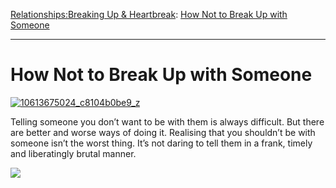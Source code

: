 [Relationships:](https://www.theschooloflife.com/thebookoflife/category/relationships/)[Breaking Up & Heartbreak](https://www.theschooloflife.com/thebookoflife/category/relationships/breaking-up-heartbreak/): [How Not to Break Up with Someone](https://www.theschooloflife.com/thebookoflife/how-not-to-break-up-with-someone/)

* * *

# How Not to Break Up with Someone

[![10613675024_c8104b0be9_z](https://www.theschooloflife.com/thebookoflife/wp-content/uploads/2014/11/10613675024_c8104b0be9_z.jpg)](http://www.thebookoflife.org/wp-content/uploads/2014/11/10613675024_c8104b0be9_z.jpg)

Telling someone you don’t want to be with them is always difficult. But there are better and worse ways of doing it. Realising that you shouldn’t be with someone isn’t the worst thing. It’s not daring to tell them in a frank, timely and liberatingly brutal manner.

[![](https://img.youtube.com/vi/591zwrqsDVM/0.jpg)](//www.youtube.com/embed/591zwrqsDVM? '')
